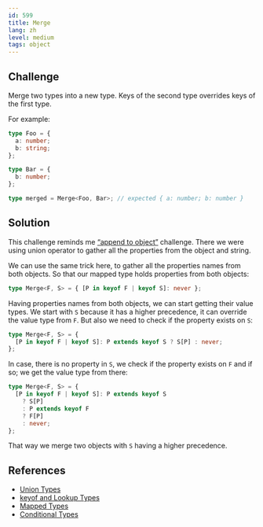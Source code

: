 ```yaml
---
id: 599
title: Merge
lang: zh
level: medium
tags: object
---
```


## Challenge

Merge two types into a new type.
Keys of the second type overrides keys of the first type.

For example:

```typescript
type Foo = {
  a: number;
  b: string;
};

type Bar = {
  b: number;
};

type merged = Merge<Foo, Bar>; // expected { a: number; b: number }
```

## Solution

This challenge reminds me [“append to object”](./medium-append-to-object.md) challenge.
There we were using union operator to gather all the properties from the object and string.

We can use the same trick here, to gather all the properties names from both objects.
So that our mapped type holds properties from both objects:

```typescript
type Merge<F, S> = { [P in keyof F | keyof S]: never };
```

Having properties names from both objects, we can start getting their value types.
We start with `S` because it has a higher precedence, it can override the value type from `F`.
But also we need to check if the property exists on `S`:

```typescript
type Merge<F, S> = {
  [P in keyof F | keyof S]: P extends keyof S ? S[P] : never;
};
```

In case, there is no property in `S`, we check if the property exists on `F` and if so; we get the value type from there:

```typescript
type Merge<F, S> = {
  [P in keyof F | keyof S]: P extends keyof S
    ? S[P]
    : P extends keyof F
    ? F[P]
    : never;
};
```

That way we merge two objects with `S` having a higher precedence.

## References

- [Union Types](https://www.typescriptlang.org/docs/handbook/2/everyday-types.html#union-types)
- [keyof and Lookup Types](https://www.typescriptlang.org/docs/handbook/release-notes/typescript-2-1.html#keyof-and-lookup-types)
- [Mapped Types](https://www.typescriptlang.org/docs/handbook/2/mapped-types.html)
- [Conditional Types](https://www.typescriptlang.org/docs/handbook/2/conditional-types.html)
